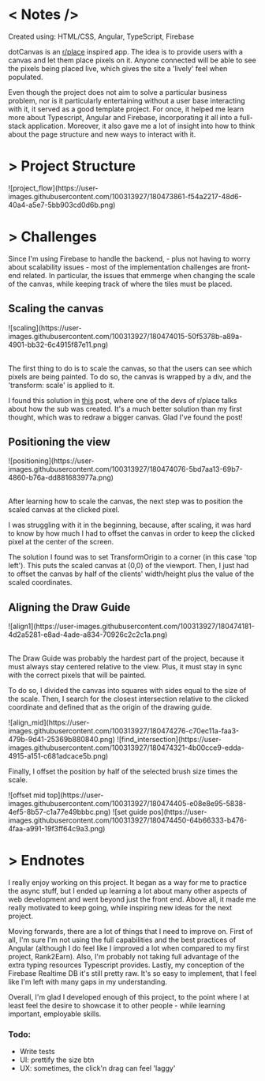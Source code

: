 <h1><span class="grey">&#60;</span> Notes <span class="grey">/></span> </h1>
<p>
    Created using: <span class="orange">HTML/CSS</span>, <span class="orange">Angular</span>,
     <span class="orange">TypeScript</span>, <span class="orange">Firebase</span>
</p>
<p>
    <span class="grey">dot</span>Canvas is an <a href="https://www.reddit.com/r/place/">r/place</a> inspired app. The idea is to 
    provide users with a canvas and let them place pixels on it. Anyone connected will be able to
    see the pixels being placed live, which gives the site a 'lively' feel when populated.</p>
<p>
<p>
    Even though the project does not aim to solve a particular business problem, nor is it particularly entertaining
    without a user base interacting with it, it served as a good template project. For once, it helped me learn more about 
    <span class="orange">Typescript</span>, <span class="orange">Angular</span> and <span class="orange">Firebase</span>,
    incorporating it all into a full-stack application. Moreover, it also gave me a lot of insight into how to think about
    the page structure and new ways to interact with it.
</p>


<h1><span class="grey">></span> Project Structure</h1>
![project_flow](https://user-images.githubusercontent.com/100313927/180473861-f54a2217-48d6-40a4-a5e7-5bb903cd0d6b.png)

<h1><span class="grey">></span> Challenges</h1>
<p>
    Since I'm using <span class="orange">Firebase</span> to handle the backend, - plus not having to worry about scalability issues -
    most of the implementation challenges are front-end related. In particular, the issues that emmerge when changing the
    scale of the canvas, while keeping track of where the tiles must be placed.
</p>
<h2>Scaling the canvas</h2>
![scaling](https://user-images.githubusercontent.com/100313927/180474015-50f5378b-a89a-4901-bb32-6c4915f87e11.png)
<br>
<br>
<p>
    The first thing to do is to scale the canvas, so that the users can see which pixels are being painted. To do so, the canvas is wrapped
    by a div, and the 'transform: scale' is applied to it.
</p>
<p>
    I found this solution in <a href="https://www.redditinc.com/blog/how-we-built-rplace/">this</a> post, where one of the devs of r/place
    talks about how the sub was created. It's a much better solution than my first thought, which was to redraw a bigger canvas. Glad I've
    found the post! 
</p>

<h2>Positioning the view</h2>
![positioning](https://user-images.githubusercontent.com/100313927/180474076-5bd7aa13-69b7-4860-b76a-dd881683977a.png)
<br>
<br>
<p>
    After learning how to scale the canvas, the next step was to position the scaled canvas at the clicked pixel.
</p>
<p>
    I was struggling with it in the beginning, because, after scaling, it was hard to know by how much I had to offset the canvas
    in order to keep the clicked pixel at the center of the screen. 
</p>
<p>
    The solution I found was to set <span class="spec">TransformOrigin</span> to a corner (in this case 'top left'). This puts
    the scaled canvas at (0,0) of the viewport. Then,  I just had to offset the canvas by half of the clients' width/height 
    plus the value of the scaled coordinates. 
</p>

<h2>Aligning the Draw Guide</h2>
![align1](https://user-images.githubusercontent.com/100313927/180474181-4d2a5281-e8ad-4ade-a834-70926c2c2c1a.png)
<br>
<br>
<p>
    The Draw Guide was probably the hardest part of the project, because it must always stay centered relative to the view. 
    Plus, it must stay in sync with the correct pixels that will be painted. 
</p>
<p>
    To do so, I divided the canvas into squares with sides equal to the size of the scale. Then, I search for the closest intersection
    relative to the clicked coordinate and defined that as the origin of the drawing guide.
</p>
![align_mid](https://user-images.githubusercontent.com/100313927/180474276-c70ec11a-faa3-479b-9d41-25369b880840.png)
![find_intersection](https://user-images.githubusercontent.com/100313927/180474321-4b00cce9-edda-4915-a151-c681adcace5b.png)
<p>
    Finally, I offset the position by half of the selected brush size times the scale.
</p>
![offset mid top](https://user-images.githubusercontent.com/100313927/180474405-e08e8e95-5838-4ef5-8b57-c1a77e49bbbc.png)
![set guide pos](https://user-images.githubusercontent.com/100313927/180474450-64b66333-b476-4faa-a991-19f3ff64c9a3.png)

<h1><span class="grey">></span> Endnotes</h1>
<p>
    I really enjoy working on this project. It began as a way for me to practice the async stuff, but I ended up learning a lot about
    many other aspects of web development and went beyond just the front end. Above all, it made me really motivated to keep going, while 
    inspiring new ideas for the next project. 
</p>
<p>
    Moving forwards, there are a lot of things that I need to improve on. First of all, I'm sure I'm not using the full capabilities and 
    the best practices of <span class="orange">Angular</span> (although I do feel like I improved a lot when compared to my first 
    project, Rank2Earn). Also, I'm probably not taking full advantage of the extra typing resources <span class="orange">Typescript 
    </span> provides. Lastly, my conception of the <span class="orange">Firebase</span> Realtime DB it's still pretty raw. It's
    so easy to implement, that I feel like I'm left with many gaps in my understanding.
</p>
<p>
    Overall, I'm glad I developed enough of this project, to the point where I at least feel the desire to showcase it to other people - 
    while learning important, employable skills. 
</p>
<h3>Todo:</h3>
<ul>
    <li>Write tests</li>
    <li>UI: prettify the size btn</li>
    <li>UX: sometimes, the click'n drag can feel 'laggy'</li>
    
</ul>